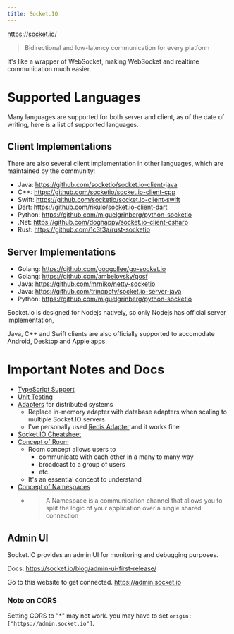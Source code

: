 ```yaml
---
title: Socket.IO
---
```


https://socket.io/

> Bidirectional and low-latency communication for every platform

It's like a wrapper of WebSocket, making WebSocket and realtime communication much easier.

# Supported Languages

Many languages are supported for both server and client, as of the date of writing, here is a list of supported languages.

## Client Implementations

There are also several client implementation in other languages, which are maintained by the community:

- Java: https://github.com/socketio/socket.io-client-java
- C++: https://github.com/socketio/socket.io-client-cpp
- Swift: https://github.com/socketio/socket.io-client-swift
- Dart: https://github.com/rikulo/socket.io-client-dart
- Python: https://github.com/miguelgrinberg/python-socketio
- .Net: https://github.com/doghappy/socket.io-client-csharp
- Rust: https://github.com/1c3t3a/rust-socketio

## Server Implementations

- Golang: https://github.com/googollee/go-socket.io
- Golang: https://github.com/ambelovsky/gosf
- Java: https://github.com/mrniko/netty-socketio
- Java: https://github.com/trinopoty/socket.io-server-java
- Python: https://github.com/miguelgrinberg/python-socketio

Socket.io is designed for Nodejs natively, so only Nodejs has official server implementation,

Java, C++ and Swift clients are also officially supported to accomodate Android, Desktop and Apple apps.

# Important Notes and Docs

- [TypeScript Support](https://socket.io/docs/v4/typescript/)
- [Unit Testing](https://socket.io/docs/v4/testing/)
- [Adapters](https://socket.io/docs/v4/adapter/) for distributed systems
  - Replace in-memory adapter with database adapters when scaling to multiple Socket.IO servers
  - I've personally used [Redis Adapter](https://socket.io/docs/v4/redis-adapter/) and it works fine
- [Socket.IO Cheatsheet](https://socket.io/docs/v3/emit-cheatsheet/)
- [Concept of Room](https://socket.io/docs/v3/rooms/)
  - Room concept allows users to
    - communicate with each other in a many to many way
    - broadcast to a group of users
    - etc.
  - It's an essential concept to understand
- [Concept of Namespaces](https://socket.io/docs/v3/namespaces/)
  - > A Namespace is a communication channel that allows you to split the logic of your application over a single shared connection


## Admin UI

Socket.IO provides an admin UI for monitoring and debugging purposes. 

Docs: https://socket.io/blog/admin-ui-first-release/

Go to this website to get connected. https://admin.socket.io

### Note on CORS

Setting CORS to "*" may not work. you may have to set `origin: ["https://admin.socket.io"]`.



